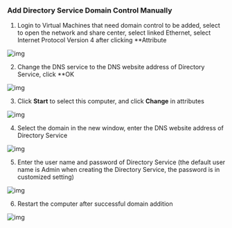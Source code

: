 ### Add Directory Service Domain Control Manually

1. Login to Virtual Machines that need domain control to be added, select to open the network and share center, select linked Ethernet, select Internet Protocol Version 4 after clicking **Attribute

![img](https://github.com/jdcloudcom/cn/blob/joytaobao-ad-2019011501/image/DirectoryService/cn/Join-Windows-Instance-cn-1.png)

2. Change the DNS service to the DNS website address of Directory Service, click **OK

![img](https://github.com/jdcloudcom/cn/blob/joytaobao-ad-2019011501/image/DirectoryService/cn/Join-Windows-Instance-cn-2.png)

3. Click **Start** to select this computer, and click **Change** in attributes

![img](https://github.com/jdcloudcom/cn/blob/joytaobao-ad-2019011501/image/DirectoryService/cn/Join-Windows-Instance-cn-3.png)

4. Select the domain in the new window, enter the DNS website address of Directory Service

![img](https://github.com/jdcloudcom/cn/blob/joytaobao-ad-2019011501/image/DirectoryService/cn/Join-Windows-Instance-cn-4.png)

5. Enter the user name and password of Directory Service (the default user name is Admin when creating the Directory Service, the password is in customized setting)

![img](https://github.com/jdcloudcom/cn/blob/joytaobao-ad-2019011501/image/DirectoryService/cn/Join-Windows-Instance-cn-5.png)

6. Restart the computer after successful domain addition

![img](https://github.com/jdcloudcom/cn/blob/joytaobao-ad-2019011501/image/DirectoryService/cn/Join-Windows-Instance-cn-6.png)